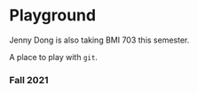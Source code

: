 # Playground
Jenny Dong is also taking BMI 703 this semester.

A place to play with `git`.

### Fall 2021

